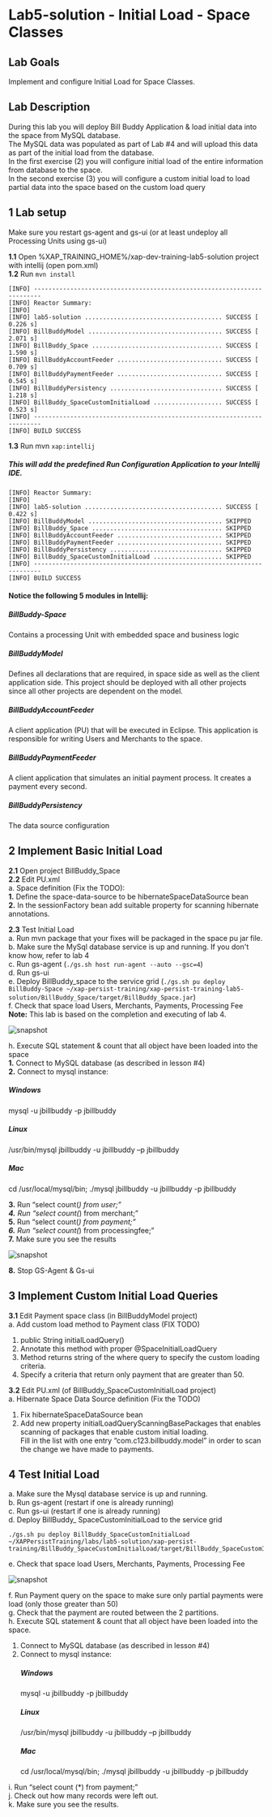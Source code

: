 # Lab5-solution - Initial Load - Space Classes 

## Lab Goals

Implement and configure Initial Load for Space Classes. <br />


## Lab Description
During this lab you will deploy Bill Buddy Application & load initial data into the space from MySQL database. <br />
The MySQL data was populated as part of Lab #4 and will upload this data as part of the initial load from the database. <br />
In the first exercise (2) you will configure initial load of the entire information from database to the space. <br />
In the second exercise (3) you will configure a custom initial load to load partial data into the space based on
the custom load query

## 1 Lab setup	
Make sure you restart gs-agent and gs-ui (or at least undeploy all Processing Units using gs-ui)

**1.1** Open %XAP_TRAINING_HOME%/xap-dev-training-lab5-solution project with intellij (open pom.xml)<br>
**1.2** Run `mvn install`

    [INFO] ------------------------------------------------------------------------
    [INFO] Reactor Summary:
    [INFO] 
    [INFO] lab5-solution ...................................... SUCCESS [  0.226 s]
    [INFO] BillBuddyModel ..................................... SUCCESS [  2.071 s]
    [INFO] BillBuddy_Space .................................... SUCCESS [  1.590 s]
    [INFO] BillBuddyAccountFeeder ............................. SUCCESS [  0.709 s]
    [INFO] BillBuddyPaymentFeeder ............................. SUCCESS [  0.545 s]
    [INFO] BillBuddyPersistency ............................... SUCCESS [  1.218 s]
    [INFO] BillBuddy_SpaceCustomInitialLoad ................... SUCCESS [  0.523 s]
    [INFO] ------------------------------------------------------------------------
    [INFO] BUILD SUCCESS

    
**1.3**   Run mvn `xap:intellij` <br />
##### This will add the predefined Run Configuration Application to your Intellij IDE.

    [INFO] Reactor Summary:
    [INFO] 
    [INFO] lab5-solution ...................................... SUCCESS [  0.422 s]
    [INFO] BillBuddyModel ..................................... SKIPPED
    [INFO] BillBuddy_Space .................................... SKIPPED
    [INFO] BillBuddyAccountFeeder ............................. SKIPPED
    [INFO] BillBuddyPaymentFeeder ............................. SKIPPED
    [INFO] BillBuddyPersistency ............................... SKIPPED
    [INFO] BillBuddy_SpaceCustomInitialLoad ................... SKIPPED
    [INFO] ------------------------------------------------------------------------
    [INFO] BUILD SUCCESS

#### Notice the following 5 modules in Intellij: ####

##### BillBuddy-Space #####
Contains a processing Unit with embedded space and business logic <br />

##### BillBuddyModel #####
Defines all declarations that are required, in space side as well as the client application side.
This project should be deployed with all other projects since all other projects are dependent on the model. <br />

##### BillBuddyAccountFeeder #####
A client application (PU) that will be executed in Eclipse. This application is responsible for writing Users and Merchants to the space. <br />

##### BillBuddyPaymentFeeder #####
A client application that simulates an initial payment process. It creates a payment every second. <br />

##### BillBuddyPersistency #####
The data source configuration
       
## 2	Implement Basic Initial Load

**2.1** Open project BillBuddy_Space <br />
**2.2** Edit PU.xml<br>
a. Space definition (Fix the TODO): <br />
    **1.** Define the space-data-source to be hibernateSpaceDataSource bean <br /> 
    **2.** In the sessionFactory bean add suitable property for scanning hibernate annotations.

**2.3** Test Initial Load <br />
a. Run mvn package that your fixes will be packaged in the space pu jar file.
b. Make sure the MySql database service is up and running. If you don't know how, refer to lab 4 <br />
c. Run gs-agent (`./gs.sh host run-agent --auto --gsc=4`)<br />
d. Run gs-ui <br />
e. Deploy BillBuddy_space to the service grid (`./gs.sh pu deploy BillBuddy-Space ~/xap-persist-training/xap-persist-training-lab5-solution/BillBuddy_Space/target/BillBuddy_Space.jar`) <br />
f. Check that space load Users, Merchants, Payments, Processing Fee <br />
**Note:** This lab is based on the completion and executing of lab 4.

   ![snapshot](Pictures/Picture1.png)	
   
h. Execute SQL statement & count that all object have been loaded into the space <br />
**1.** Connect to MySQL database (as described in lesson #4) <br />
**2.** Connect to mysql instance: <br />
   ##### Windows
   mysql -u jbillbuddy -p jbillbuddy <br /> 
   ##### Linux
   /usr/bin/mysql jbillbuddy -u jbillbuddy –p jbillbuddy<br /> 
   ##### Mac
   cd /usr/local/mysql/bin; ./mysql jbillbuddy -u jbillbuddy -p jbillbuddy<br />
    
**3.** Run “select count(*) from user;”<br /> 
**4.** Run “select count(*) from merchant;”<br /> 
**5.** Run “select count(*) from payment;”<br /> 
**6.** Run “select count(*) from processingfee;”<br /> 
**7.** Make sure you see the results<br /> 


   ![snapshot](Pictures/Picture2.png)

**8.** Stop GS-Agent & Gs-ui

## 3 Implement Custom Initial Load Queries

**3.1** Edit Payment space class (in BillBuddyModel project) <br />
a. Add custom load method to Payment class (FIX TODO)<br />
1. public String initialLoadQuery() <br />
2. Annotate this method with proper @SpaceInitialLoadQuery <br />
3. Method returns string of the where query to specify the custom loading criteria. <br />
4. Specify a criteria that return only payment that are greater than 50. <br />
  
**3.2** Edit PU.xml (of BillBuddy_SpaceCustomInitialLoad project) <br />
a. Hibernate Space Data Source definition (Fix the TODO) <br />
1. Fix hibernateSpaceDataSource bean <br />
2. Add new property initialLoadQueryScanningBasePackages that enables scanning of
  packages that enable custom initial loading.<br />
  Fill in the list with one entry “com.c123.billbuddy.model” in order to scan the change we have made to payments.
  
## 4 Test Initial Load
 
a. Make sure the Mysql database service is up and running. <br />
b. Run gs-agent (restart if one is already running) <br />
c. Run gs-ui (restart if one is already running) <br />
d. Deploy BillBuddy_ SpaceCustomInitialLoad to the service grid <br />

    ./gs.sh pu deploy BillBuddy_SpaceCustomInitialLoad ~/XAPPersistTraining/labs/lab5-solution/xap-persist-training/BillBuddy_SpaceCustomInitialLoad/target/BillBuddy_SpaceCustomInitialLoad.jar

e. Check that space load Users, Merchants, Payments, Processing Fee

   ![snapshot](Pictures/Picture3.png)
   
f.	Run Payment query on the space to make sure only partial payments were load (only those greater than 50) <br />
g.	Check that the payment are routed between the 2 partitions. <br />
h.	Execute SQL statement & count that all object have been loaded into the space. <br />
1. Connect to MySQL database (as described in lesson #4) <br />
2. Connect to mysql instance: <br />
   ##### Windows
   mysql -u jbillbuddy -p jbillbuddy <br /> 
   ##### Linux
   /usr/bin/mysql jbillbuddy -u jbillbuddy –p jbillbuddy<br /> 
   ##### Mac
   cd /usr/local/mysql/bin; ./mysql jbillbuddy -u jbillbuddy -p jbillbuddy<br />

i.	Run “select count (*) from payment;” <br />
j.	Check out how many records were left out. <br />
k.	Make sure you see the results. <br />

